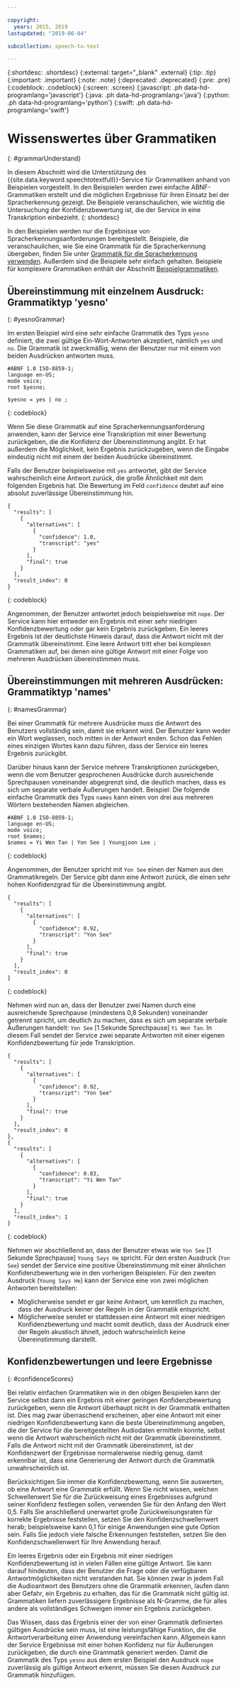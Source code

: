 ```yaml
---

copyright:
  years: 2015, 2019
lastupdated: "2019-06-04"

subcollection: speech-to-text

---
```


{:shortdesc: .shortdesc}
{:external: target="_blank" .external}
{:tip: .tip}
{:important: .important}
{:note: .note}
{:deprecated: .deprecated}
{:pre: .pre}
{:codeblock: .codeblock}
{:screen: .screen}
{:javascript: .ph data-hd-programlang='javascript'}
{:java: .ph data-hd-programlang='java'}
{:python: .ph data-hd-programlang='python'}
{:swift: .ph data-hd-programlang='swift'}

# Wissenswertes über Grammatiken
{: #grammarUnderstand}

In diesem Abschnitt wird die Unterstützung des {{site.data.keyword.speechtotextfull}}-Service für Grammatiken anhand von Beispielen vorgestellt. In den Beispielen werden zwei einfache ABNF-Grammatiken erstellt und die möglichen Ergebnisse für ihren Einsatz bei der Spracherkennung gezeigt. Die Beispiele veranschaulichen, wie wichtig die Untersuchung der Konfidenzbewertung ist, die der Service in eine Transkription einbezieht.
{: shortdesc}

In den Beispielen werden nur die Ergebnisse von Spracherkennungsanforderungen bereitgestellt. Beispiele, die veranschaulichen, wie Sie eine Grammatik für die Spracherkennung übergeben, finden Sie unter [Grammatik für die Spracherkennung verwenden](/docs/services/speech-to-text?topic=speech-to-text-grammarUse). Außerdem sind die Beispiele sehr einfach gehalten. Beispiele für komplexere Grammatiken enthält der Abschnitt [Beispielgrammatiken](/docs/services/speech-to-text?topic=speech-to-text-grammarExamples).

## Übereinstimmung mit einzelnem Ausdruck: Grammatiktyp 'yesno'
{: #yesnoGrammar}

Im ersten Beispiel wird eine sehr einfache Grammatik des Typs `yesno` definiert, die zwei gültige Ein-Wort-Antworten akzeptiert, nämlich `yes` und `no`. Die Grammatik ist zweckmäßig, wenn der Benutzer nur mit einem von beiden Ausdrücken antworten muss.

```
#ABNF 1.0 ISO-8859-1;
language en-US;
mode voice;
root $yesno;

$yesno = yes | no ;
```
{: codeblock}

Wenn Sie diese Grammatik auf eine Spracherkennungsanforderung anwenden, kann der Service eine Transkription mit einer Bewertung zurückgeben, die die Konfidenz der Übereinstimmung angibt. Er hat außerdem die Möglichkeit, kein Ergebnis zurückzugeben, wenn die Eingabe eindeutig nicht mit einem der beiden Ausdrücke übereinstimmt.

Falls der Benutzer beispielsweise mit `yes` antwortet, gibt der Service wahrscheinlich eine Antwort zurück, die große Ähnlichkeit mit dem folgenden Ergebnis hat. Die Bewertung im Feld `confidence` deutet auf eine absolut zuverlässige Übereinstimmung hin.

```
{
  "results": [
    {
      "alternatives": [
        {
          "confidence": 1.0,
          "transcript": "yes"
        }
      ],
      "final": true
    }
  ],
  "result_index": 0
}
```
{: codeblock}

Angenommen, der Benutzer antwortet jedoch beispielsweise mit `nope`. Der Service kann hier entweder ein Ergebnis mit einer sehr niedrigen Konfidenzbewertung oder gar kein Ergebnis zurückgeben. Ein leeres Ergebnis ist der deutlichste Hinweis darauf, dass die Antwort nicht mit der Grammatik übereinstimmt. Eine leere Antwort tritt eher bei komplexen Grammatiken auf, bei denen eine gültige Antwort mit einer Folge von mehreren Ausdrücken übereinstimmen muss.

## Übereinstimmungen mit mehreren Ausdrücken: Grammatiktyp 'names'
{: #namesGrammar}

Bei einer Grammatik für mehrere Ausdrücke muss die Antwort des Benutzers vollständig sein, damit sie erkannt wird. Der Benutzer kann weder ein Wort weglassen, noch mitten in der Antwort enden. Schon das Fehlen eines einzigen Wortes kann dazu führen, dass der Service ein leeres Ergebnis zurückgibt.

Darüber hinaus kann der Service mehrere Transkriptionen zurückgeben, wenn die vom Benutzer gesprochenen Ausdrücke durch ausreichende Sprechpausen voneinander abgegrenzt sind, die deutlich machen, dass es sich um separate verbale Äußerungen handelt. Beispiel: Die folgende einfache Grammatik des Typs `names` kann einen von drei aus mehreren Wörtern bestehenden Namen abgleichen.

```
#ABNF 1.0 ISO-8859-1;
language en-US;
mode voice;
root $names;
$names = Yi Wen Tan | Yon See | Youngjoon Lee ;
```
{: codeblock}

Angenommen, der Benutzer spricht mit `Yon See` einen der Namen aus den Grammatikregeln. Der Service gibt dann eine Antwort zurück, die einen sehr hohen Konfidenzgrad für die Übereinstimmung angibt.

```
{
  "results": [
    {
      "alternatives": [
        {
          "confidence": 0.92,
          "transcript": "Yon See"
        }
      ],
      "final": true
    }
  ],
  "result_index": 0
}
```
{: codeblock}

Nehmen wird nun an, dass der Benutzer zwei Namen durch eine ausreichende Sprechpause (mindestens 0,8 Sekunden) voneinander getrennt spricht, um deutlich zu machen, dass es sich um separate verbale Äußerungen handelt: `Yon See` [1 Sekunde Sprechpause] `Yi Wen Tan`. In diesem Fall sendet der Service zwei separate Antworten mit einer eigenen Konfidenzbewertung für jede Transkription.

```
{
  "results": [
    {
      "alternatives": [
        {
          "confidence": 0.92,
          "transcript": "Yon See"
        }
      ],
      "final": true
    }
  ],
  "result_index": 0
},
{
  "results": [
    {
      "alternatives": [
        {
          "confidence": 0.83,
          "transcript": "Yi Wen Tan"
        }
      ],
      "final": true
    }
  ],
  "result_index": 1
}
```
{: codeblock}

Nehmen wir abschließend an, dass der Benutzer etwas wie `Yon See` [1 Sekunde Sprechpause] `Young Says He` spricht. Für den ersten Ausdruck (`Yon See`) sendet der Service eine positive Übereinstimmung mit einer ähnlichen Konfidenzbewertung wie in den vorherigen Beispielen. Für den zweiten Ausdruck (`Young Says He`) kann der Service eine von zwei möglichen Antworten bereitstellen:

-   Möglicherweise sendet er gar keine Antwort, um kenntlich zu machen, dass der Ausdruck keiner der Regeln in der Grammatik entspricht.
-   Möglicherweise sendet er stattdessen eine Antwort mit einer niedrigen Konfidenzbewertung und macht somit deutlich, dass der Ausdruck einer der Regeln akustisch ähnelt, jedoch wahrscheinlich keine Übereinstimmung darstellt.

## Konfidenzbewertungen und leere Ergebnisse
{: #confidenceScores}

Bei relativ einfachen Grammatiken wie in den obigen Beispielen kann der Service selbst dann ein Ergebnis mit einer geringen Konfidenzbewertung zurückgeben, wenn die Antwort überhaupt nicht in der Grammatik enthalten ist. Dies mag zwar überraschend erscheinen, aber eine Antwort mit einer niedrigen Konfidenzbewertung kann die beste Übereinstimmung angeben, die der Service für die bereitgestellten Audiodaten ermitteln konnte, selbst wenn die Antwort wahrscheinlich nicht mit der Grammatik übereinstimmt. Falls die Antwort nicht mit der Grammatik übereinstimmt, ist der Konfidenzwert der Ergebnisse normalerweise niedrig genug, damit erkennbar ist, dass eine Generierung der Antwort durch die Grammatik unwahrscheinlich ist.

Berücksichtigen Sie immer die Konfidenzbewertung, wenn Sie auswerten, ob eine Antwort eine Grammatik erfüllt. Wenn Sie nicht wissen, welchen Schwellenwert Sie für die Zurückweisung eines Ergebnisses aufgrund seiner Konfidenz festlegen sollen, verwenden Sie für den Anfang den Wert 0,5. Falls Sie anschließend unerwartet große Zurückweisungsraten für korrekte Ergebnisse feststellen, setzen Sie den Konfidenzschwellenwert herab; beispielsweise kann 0,1 für einige Anwendungen eine gute Option sein. Falls Sie jedoch viele falsche Erkennungen feststellen, setzen Sie den Konfidenzschwellenwert für Ihre Anwendung herauf.

Ein leeres Ergebnis oder ein Ergebnis mit einer niedrigen Konfidenzbewertung ist in vielen Fällen eine gültige Antwort. Sie kann darauf hindeuten, dass der Benutzer die Frage oder die verfügbaren Antwortmöglichkeiten nicht verstanden hat. Sie können zwar in jedem Fall die Audioantwort des Benutzers ohne die Grammatik erkennen, laufen dann aber Gefahr, ein Ergebnis zu erhalten, das für die Grammatik nicht gültig ist. Grammatiken liefern zuverlässigere Ergebnisse als N-Gramme, die für alles andere als vollständiges Schweigen immer ein Ergebnis zurückgeben.

Das Wissen, dass das Ergebnis einer der von einer Grammatik definierten gültigen Ausdrücke sein muss, ist eine leistungsfähige Funktion, die die Antwortverarbeitung einer Anwendung vereinfachen kann. Allgemein kann der Service Ergebnisse mit einer hohen Konfidenz nur für Äußerungen zurückgeben, die durch eine Grammatik generiert werden. Damit die Grammatik des Typs `yesno` aus dem ersten Beispiel den Ausdruck `nope` zuverlässig als gültige Antwort erkennt, müssen Sie diesen Ausdruck zur Grammatik hinzufügen.
